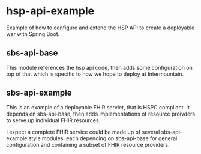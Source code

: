 # hsp-api-example
Example of how to configure and extend the HSP API to create a deployable war with Spring Boot.

## sbs-api-base
This module references the hsp api code, then adds some configuration on top of that which is specific 
to how we hope to deploy at Intermountain.

## sbs-api-example
This is an example of a deployable FHIR servlet, that is HSPC compliant.  It depends on sbs-api-base, then 
adds implementations of resource proivders to serve up individual FHIR resources.

I expect a complete FHIR service could be made up of several sbs-api-example style modules, each depending on
sbs-api-base for general configuration and containing a subset of FHIR resource providers.
